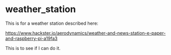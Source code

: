 # weather_station
This is for a weather station described here:

https://www.hackster.io/aerodynamics/weather-and-news-station-e-paper-and-raspberry-pi-a19fa3

This is to see if I can do it.
